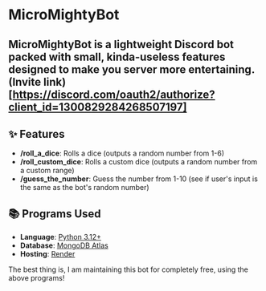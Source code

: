 # MicroMightyBot

MicroMightyBot is a lightweight Discord bot packed with small, kinda-useless features designed to make you server more entertaining.
(Invite link)[https://discord.com/oauth2/authorize?client_id=1300829284268507197]
---

## ✨ Features
- **/roll_a_dice**: Rolls a dice (outputs a random number from 1-6)
- **/roll_custom_dice**: Rolls a custom dice (outputs a random number from a custom range)
- **/guess_the_number**: Guess the number from 1-10 (see if user's input is the same as the bot's random number)

## 📚 Programs Used 
- **Language**: [Python 3.12+](https://www.python.org/)
- **Database**: [MongoDB Atlas](https://www.mongodb.com/atlas)
- **Hosting**: [Render](https://www.render.com/)

The best thing is, I am maintaining this bot for completely free, using the above programs!
